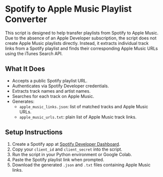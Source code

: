 
# Spotify to Apple Music Playlist Converter

This script is designed to help transfer playlists from Spotify to Apple Music.  
Due to the absence of an Apple Developer subscription, the script does not create Apple Music playlists directly. Instead, it extracts individual track links from a Spotify playlist and finds their corresponding Apple Music URLs using the iTunes Search API.

## What It Does

- Accepts a public Spotify playlist URL.
- Authenticates via Spotify Developer credentials.
- Extracts track names and artist names.
- Searches for each track on Apple Music.
- Generates:
  - `apple_music_links.json`: list of matched tracks and Apple Music URLs.
  - `apple_music_urls.txt`: plain list of Apple Music track links.

## Setup Instructions

1. Create a Spotify app at [Spotify Developer Dashboard](https://developer.spotify.com/dashboard).
2. Copy your `client_id` and `client_secret` into the script.
3. Run the script in your Python environment or Google Colab.
4. Paste the Spotify playlist link when prompted.
5. Download the generated `.json` and `.txt` files containing Apple Music links.


